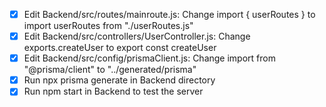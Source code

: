 - [x] Edit Backend/src/routes/mainroute.js: Change import { userRoutes } to import userRoutes from "./userRoutes.js"
- [x] Edit Backend/src/controllers/UserController.js: Change exports.createUser to export const createUser
- [x] Edit Backend/src/config/prismaClient.js: Change import from "@prisma/client" to "../generated/prisma"
- [x] Run npx prisma generate in Backend directory
- [x] Run npm start in Backend to test the server
